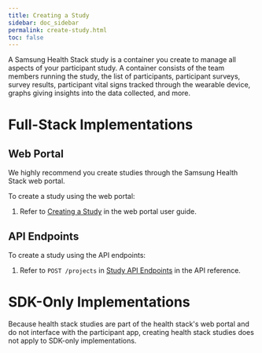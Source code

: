 ```yaml
---
title: Creating a Study
sidebar: doc_sidebar
permalink: create-study.html
toc: false
---
```


A Samsung Health Stack study is a container you create to manage all aspects of your participant study. A container consists of the team members running the study, the list of participants, participant surveys, survey results, participant vital signs tracked through the wearable device, graphs giving insights into the data collected, and more.

# Full-Stack Implementations

## Web Portal

We highly recommend you create studies through the Samsung Health Stack web portal.

To create a study using the web portal:

1. Refer to [Creating a Study](../../portal-guide/study-management/creating-a-study.md) in the web portal user guide.

## API Endpoints

To create a study using the API endpoints:

1. Refer to `POST /projects` in [Study API Endpoints](../../api-reference/study-api-endpoints.md) in the API reference.

# SDK-Only Implementations

Because health stack studies are part of the health stack's web portal and do not interface with the participant app, creating health stack studies does not apply to SDK-only implementations.
